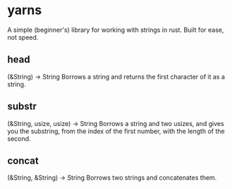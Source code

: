 # yarns

A simple (beginner's) library for working with strings in rust. Built for ease, not speed.

## head
(&String) -> String
Borrows a string and returns the first character of it as a string.

## substr
(&String, usize, usize) -> String
Borrows a string and two usizes, and gives you the substring, from the index of the first number, with the length of the second.

## concat
(&String, &String) -> String
Borrows two strings and concatenates them.